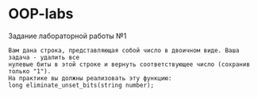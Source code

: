 # OOP-labs

Задание лабораторной работы №1
```Вариант №8: 
Вам дана строка, представляющая собой число в двоичном виде. Ваша задача - удалить все 
нулевые биты в этой строке и вернуть соответствующее число (сохранив только "1").
На практике вы должны реализовать эту функцию:
long eliminate_unset_bits(string number);
